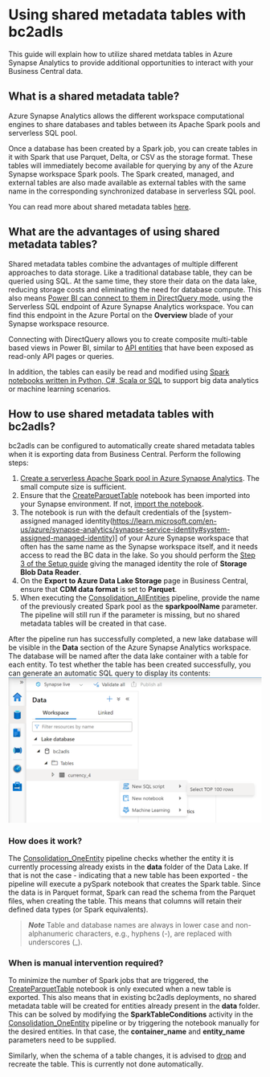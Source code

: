 # Using shared metadata tables with bc2adls

This guide will explain how to utilize shared metdata tables in Azure Synapse Analytics to provide additional opportunities to interact with your Business Central data.


## What is a shared metadata table?

Azure Synapse Analytics allows the different workspace computational engines to share databases and tables between its Apache Spark pools and serverless SQL pool.

Once a database has been created by a Spark job, you can create tables in it with Spark that use Parquet, Delta, or CSV as the storage format. These tables will immediately become available for querying by any of the Azure Synapse workspace Spark pools. The Spark created, managed, and external tables are also made available as external tables with the same name in the corresponding synchronized database in serverless SQL pool.

You can read more about shared metadata tables [here](https://learn.microsoft.com/en-us/azure/synapse-analytics/metadata/table).


## What are the advantages of using shared metadata tables?

Shared metadata tables combine the advantages of multiple different approaches to data storage. Like a traditional database table, they can be queried using SQL. At the same time, they store their data on the data lake, reducing storage costs and eliminating the need for database compute. This also means [Power BI can connect to them in DirectQuery mode](https://learn.microsoft.com/en-us/azure/synapse-analytics/sql/tutorial-connect-power-bi-desktop#4---create-power-bi-report), using the Serverless SQL endpoint of Azure Synapse Analytics workspace. You can find this endpoint in the Azure Portal on the **Overview** blade of your Synapse workspace resource.

Connecting with DirectQuery allows you to create composite multi-table based views in Power BI, similar to [API entities](https://learn.microsoft.com/en-us/dynamics365/business-central/dev-itpro/webservices/api-overview) that have been exposed as read-only API pages or queries. 

In addition, the tables can easily be read and modified using [Spark notebooks written in Python, C#, Scala or SQL](https://learn.microsoft.com/en-us/azure/synapse-analytics/spark/apache-spark-development-using-notebooks) to support big data analytics or machine learning scenarios.

## How to use shared metadata tables with bc2adls?

bc2adls can be configured to automatically create shared metadata tables when it is exporting data from Business Central. Perform the following steps:
1. [Create a serverless Apache Spark pool in Azure Synapse Analytics](https://learn.microsoft.com/en-us/azure/synapse-analytics/quickstart-create-apache-spark-pool-studio). The small compute size is sufficient. 
1. Ensure that the [CreateParquetTable](/synapse/notebook/CreateParquetTable.ipynb) notebook has been imported into your Synapse environment. If not, [import the notebook](https://learn.microsoft.com/en-us/azure/synapse-analytics/spark/apache-spark-development-using-notebooks#create-a-notebook). 
1. The notebook is run with the default credentials of the [system- assigned managed identity(https://learn.microsoft.com/en-us/azure/synapse-analytics/synapse-service-identity#system-assigned-managed-identity)] of your Azure Synapse workspace that often has the same name as the Synapse workspace itself, and it needs access to read the BC data in the lake. So you should perform the [Step 3 of the Setup guide](https://github.com/microsoft/bc2adls/blob/main/.assets/Setup.md#step-3-connect-credential-to-the-blob-storage) giving the managed identity the role of **Storage Blob Data Reader**.
1. On the **Export to Azure Data Lake Storage** page in Business Central, ensure that **CDM data format** is set to **Parquet**. 
1. When executing the [Consolidation_AllEntities](/synapse/pipeline/Consolidation_AllEntities.json) pipeline, provide the name of the previously created Spark pool as the **sparkpoolName** parameter. The pipeline will still run if the parameter is missing, but no shared metadata tables will be created in that case.

After the pipeline run has successfully completed, a new lake database will be visible in the **Data** section of the Azure Synapse Analytics workspace. The database will be named after the data lake container with a table for each entity. To test whether the table has been created successfully, you can generate an automatic SQL query to display its contents:
![](/.assets/shared_metadata_table_sql_query.png "Select TOP 100 FROM shared metadata table")

### How does it work?

The [Consolidation_OneEntity](/synapse/pipeline/Consolidation_OneEntity.json) pipeline checks whether the entity it is currently processing already exists in the **data** folder of the Data Lake. If that is not the case - indicating that a new table has been exported - the pipeline will execute a pySpark notebook that creates the Spark table. Since the data is in Parquet format, Spark can read the schema from the Parquet files, when creating the table. This means that columns will retain their defined data types (or Spark equivalents).

> **<em>Note</em>** 
> Table and database names are always in lower case and non-alphanumeric characters, e.g., hyphens (-), are replaced with underscores (_).

### When is manual intervention required?

To minimize the number of Spark jobs that are triggered, the [CreateParquetTable](/synapse/notebook/CreateParquetTable.ipynb) notebook is only executed when a new table is exported.
This also means that in existing bc2adls deployments, no shared metadata table will be created for entities already present in the **data** folder. This can be solved by modifying the **SparkTableConditions** activity in the [Consolidation_OneEntity](/synapse/pipeline/Consolidation_OneEntity.json) pipeline or by triggering the notebook manually for the desired entities. In that case, the **container_name** and **entity_name** parameters need to be supplied.

Similarly, when the schema of a table changes, it is advised to [drop](https://spark.apache.org/docs/3.0.0/sql-ref-syntax-ddl-drop-table.html) and recreate the table. This is currently not done automatically.